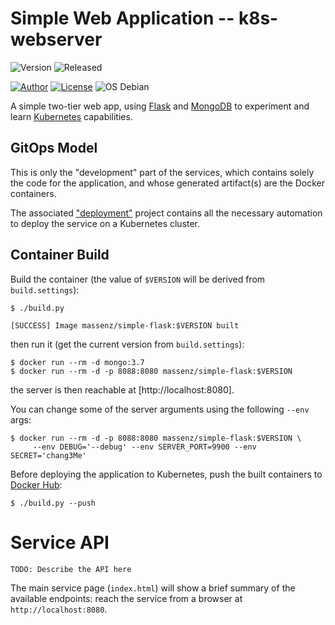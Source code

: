 # Simple Web Application -- k8s-webserver

![Version](https://img.shields.io/badge/Version-0.6.1-blue)
![Released](https://img.shields.io/badge/Released-2020.11.27-green)

[![Author](https://img.shields.io/badge/Author-M.%20Massenzio-green)](https://bitbucket.org/marco)
[![License](https://img.shields.io/badge/License-Apache%202.0-blue.svg)](https://opensource.org/licenses/Apache-2.0)
![OS Debian](https://img.shields.io/badge/OS-Linux-green)


A simple two-tier web app, using [Flask](https://flask.io) and [MongoDB](https://mongodb.com)
to experiment and learn [Kubernetes](https://kubernetes.io) capabilities.

## GitOps Model

This is only the "development" part of the services, which contains solely the code for the application,
and whose generated artifact(s) are the Docker containers.

The associated ["deployment"](https://bitbucket.org/marco/k8s-web-config) project contains all the necessary automation to deploy the service on a Kubernetes cluster.

## Container Build

Build the container (the value of `$VERSION` will be derived from `build.settings`):

```shell
$ ./build.py

[SUCCESS] Image massenz/simple-flask:$VERSION built
```
then run it (get the current version from `build.settings`):

```
$ docker run --rm -d mongo:3.7
$ docker run --rm -d -p 8088:8080 massenz/simple-flask:$VERSION
```

the server is then reachable at [http://localhost:8080].

You can change some of the server arguments using the following `--env` args:

```
$ docker run --rm -d -p 8088:8080 massenz/simple-flask:$VERSION \
     --env DEBUG='--debug' --env SERVER_PORT=9900 --env SECRET='chang3Me'
```

Before deploying the application to Kubernetes, push the built containers to [Docker Hub](http://hub.docker.com):

```
$ ./build.py --push
```

# Service API

`TODO: Describe the API here`

The main service page (`index.html`) will show a brief summary of the available endpoints: reach the service from a browser at `http://localhost:8080`.
